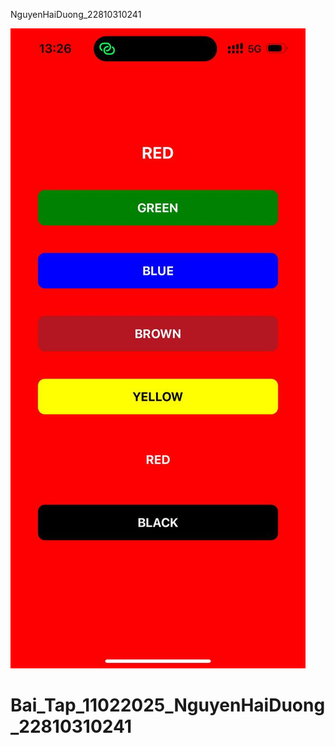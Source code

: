 NguyenHaiDuong_22810310241<br>

![Ảnh sản phẩm](/photo_2025-02-11_13-51-17.jpg)

# Bai_Tap_11022025_NguyenHaiDuong_22810310241
